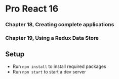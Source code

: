 # Pro React 16
### Chapter 18, Creating complete applications
### Chapter 19, Using a Redux Data Store

## Setup

- Run `npm install` to install required packages
- Run `npm start` to start a dev server
